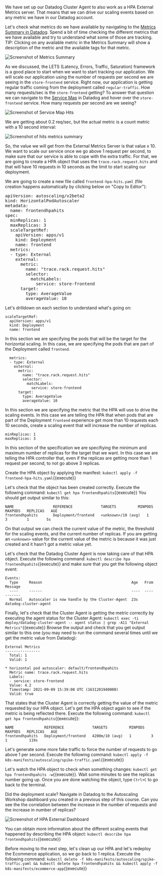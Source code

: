 We have set up our Datadog Cluster Agent to also work as a HPA External Metrics server. That means that we can drive our scaling events based on any metric we have in our Datadog account.

Let's check what metrics do we have available by navigating to the [Metrics Summary in Datadog](https://app.datadoghq.com/metric/summary). Spend a bit of time checking the different metrics that we have available and try to understand what some of those are tracking. TIP: Clicking on any available metric in the Metrics Summary will show a description of the metric and the available tags for that metric.

![Screenshot of Metrics Summary](./assets/metrics_summary.png)

As we discussed, the LETS (Latency, Errors, Traffic, Saturation) framework is a good place to start when we want to start tracking our application. We will scale our application using the number of requests per second we are seeing in the `store-frontend` service. Right now, our application is getting regular traffic coming from the deployment called `regular-traffic`. How many requests/sec is the `store-frontend` getting? To answer that question we can navigate to the [Service Map](https://app.datadoghq.com/apm/map?env=autoscaling-k8s-workshop) in Datadog and hover over the `store-frontend` service. How many requests per second are we seeing?

![Screenshot of Service Map Hits](./assets/service_map_hits.png)

We are getting about 0.2 req/sec, but the actual metric is a count metric with a 10 second interval:

![Screenshot of hits metrics summary](./assets/hits_metrics_summary.png)

So, the value we will get from the External Metrics Server is that value x 10. We want to scale our service once we go above 1 request per second, to make sure that our service is able to cope with the extra traffic. For that, we are going to create a HPA object that uses the `trace.rack.request.hits` and that will have 10 requests in 10 seconds as the limit to start scaling our deployment.

We are going to create a new file called `frontend-hpa-hits.yaml` (file creation happens automatically by clicking below on "Copy to Editor"):

<pre class="file" data-filename="frontend-hpa-hits.yaml" data-target="replace">
apiVersion: autoscaling/v2beta2
kind: HorizontalPodAutoscaler
metadata:
  name: frontendhpahits
spec:
  minReplicas: 1
  maxReplicas: 3
  scaleTargetRef:
    apiVersion: apps/v1
    kind: Deployment
    name: frontend
  metrics:
  - type: External
    external:
      metric:
        name: "trace.rack.request.hits"
        selector:
          matchLabels:
            service: store-frontend
      target:
        type: AverageValue
        averageValue: 10
</pre>

Let's drilldown on each section to understand what's going on:

```
scaleTargetRef:
  apiVersion: apps/v1
  kind: Deployment
  name: frontend
```

In this section we are specifying the pods that will be the target for the horizontal scaling. In this case, we are specifying the pods that are part of the Deployment called `frontend`.

```
  metrics:
  - type: External
    external:
      metric:
        name: "trace.rack.request.hits"
        selector:
          matchLabels:
            service: store-frontend
      target:
        type: AverageValue
        averageValue: 10

```

In this section we are specifying the metric that the HPA will use to drive the scaling events. In this case we are telling the HPA that when pods that are part of the Deployment `frontend` experience get more than 10 requests each 10 seconds, create a scaling event that will increase the number of replicas.


```
minReplicas: 1
maxReplicas: 3
```

In this section of the specification we are specifiying the minimum and maximum number of replicas for the target that we want. In this case we are telling the HPA controller that, even if the replicas are getting more than 1 request per second, to not go above 3 replicas.

Create the HPA object by applying the manifest: `kubectl apply -f frontend-hpa-hits.yaml`{{execute}}

Let's check that the object has been created correctly. Execute the following command: `kubectl get hpa frontendhpahits`{{execute}} You should get output similar to this:

```
NAME                  REFERENCE             TARGETS          MINPODS   MAXPODS   REPLICAS   AGE
frontendhpahits       Deployment/frontend   <unknown>/10 (avg)   1         3         1        5s
```

On that output we can check the current value of the metric, the threshold for the scaling events, and the current number of replicas. If you are getting an `<unknown>` value for the current value of the metric is because it was just created and it hasn't got a metric value yet.

Let's check that the Datadog Cluster Agent is now taking care of that HPA object. Execute the following command: `kubectl describe hpa frontendhpahits`{{execute}} and make sure that you get the following object event:

```
Events:
  Type     Reason                                         Age   From                       Message
  ----     ------                                         ----  ----                       -------
  Normal   Autoscaler is now handle by the Cluster-Agent  23s   datadog-cluster-agent
```

Finally, let's check that the Cluster Agent is getting the metric correctly by executing the agent status for the Cluster Agent: `kubectl exec -ti deploy/datadog-cluster-agent -- agent status | grep -A11 "External Metrics"`{{execute}} Browse the output and check that you get output similar to this one (you may need to run the command several times until we get the metric value from Datadog):

```
External Metrics
----------------
  Total: 1
  Valid: 1
  
* horizontal pod autoscaler: default/frontendhpahits
  Metric name: trace.rack.request.hits
  Labels:
  - service: store-frontend
  Value: 4.2
  Timestamp: 2021-09-09 15:39:00 UTC (1631201940000)
  Valid: true
```

That states that the Cluster Agent is correctly getting the value of the metric requested by our HPA object. Let's get the HPA object again to see if the metric is being reflected there. Execute the following command: `kubectl get hpa frontendhpahits`{{execute}}:

```
NAME              REFERENCE             TARGETS          MINPODS   MAXPODS   REPLICAS   AGE
frontendhpahits   Deployment/frontend   4200m/10 (avg)   1         3         1          119s
```

Let's generate some more fake traffic to force the number of requests to go above 1 per second. Execute the following command: `kubectl apply -f k8s-manifests/autoscaling/spike-traffic.yaml`{{execute}}

Let's watch the HPA object to check when something changes: `kubectl get hpa frontendhpahits -w`{{execute}}. Wait some minutes to see the replicas number going up. Once you are done watching the object, type `Ctrl+C` to go back to the terminal.

Did the deployment scale? Navigate in Datadog to the Autoscaling Workshop dashboard you created in a previous step of this course. Can you see the the correlation between the increase in the number of requests and the increase in number of replicas?

![Screenshot of HPA External Dashboard](./assets/dashboard-hpa-external.png)

You can obtain more information about the different scaling events that happened by describing the HPA object: `kubectl describe hpa frontendhpahits`{{execute}}

Before moving to the next step, let's clean up our HPA and let's redeploy the Ecommerce application, so we go back to 1 replica. Execute the following command: `kubectl delete -f k8s-manifests/autoscaling/spike-traffic.yaml && kubectl delete hpa frontendhpahits && kubectl apply -f k8s-manifests/ecommerce-app`{{execute}}
